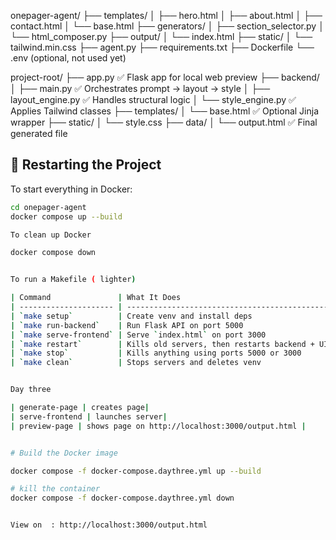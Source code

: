 onepager-agent/
├── templates/
│   ├── hero.html
│   ├── about.html
│   ├── contact.html
│   └── base.html
├── generators/
│   ├── section_selector.py
│   └── html_composer.py
├── output/
│   └── index.html
├── static/
│   └── tailwind.min.css
├── agent.py
├── requirements.txt
├── Dockerfile
└── .env  (optional, not used yet)


project-root/
├── app.py                  ✅ Flask app for local web preview
├── backend/
│   ├── main.py             ✅ Orchestrates prompt → layout → style
│   ├── layout_engine.py    ✅ Handles structural logic
│   └── style_engine.py     ✅ Applies Tailwind classes
├── templates/
│   └── base.html           ✅ Optional Jinja wrapper
├── static/
│   └── style.css
├── data/
│   └── output.html         ✅ Final generated file


## 🏁 Restarting the Project

To start everything in Docker:

```bash
cd onepager-agent
docker compose up --build

To clean up Docker

docker compose down


To run a Makefile ( lighter)

| Command               | What It Does                                  |
| --------------------- | --------------------------------------------- |
| `make setup`          | Create venv and install deps                  |
| `make run-backend`    | Run Flask API on port 5000                    |
| `make serve-frontend` | Serve `index.html` on port 3000               |
| `make restart`        | Kills old servers, then restarts backend + UI |
| `make stop`           | Kills anything using ports 5000 or 3000       |
| `make clean`          | Stops servers and deletes venv                |


Day three

| generate-page | creates page|
| serve-frontend | launches server|
| preview-page | shows page on http://localhost:3000/output.html |


# Build the Docker image

docker compose -f docker-compose.daythree.yml up --build

# kill the container
docker compose -f docker-compose.daythree.yml down


View on  : http://localhost:3000/output.html
